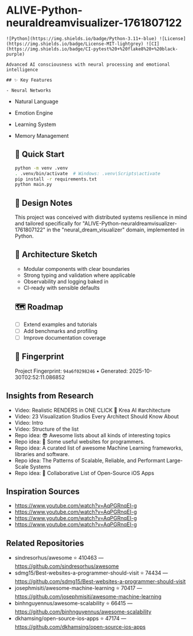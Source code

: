 # ALIVE-Python-neuraldreamvisualizer-1761807122

    ![Python](https://img.shields.io/badge/Python-3.11+-blue) ![License](https://img.shields.io/badge/License-MIT-lightgrey) ![CI](https://img.shields.io/badge/CI-pytest%20+%20flake8%20+%20black-purple)

    Advanced AI consciousness with neural processing and emotional intelligence

    ## ✨ Key Features

    - Neural Networks
- Natural Language
- Emotion Engine
- Learning System
- Memory Management

    ## 🚀 Quick Start

    ```bash
    python -m venv .venv
    . .venv/bin/activate  # Windows: .venv\Scripts\activate
    pip install -r requirements.txt
    python main.py
    ```

    ## 🧠 Design Notes

    This project was conceived with distributed systems resilience in mind and tailored specifically for "ALIVE-Python-neuraldreamvisualizer-1761807122" in the "neural_dream_visualizer" domain, implemented in Python.

    ## 📐 Architecture Sketch

    - Modular components with clear boundaries
    - Strong typing and validation where applicable
    - Observability and logging baked in
    - CI-ready with sensible defaults

    ## 🗺️ Roadmap

    - [ ] Extend examples and tutorials
    - [ ] Add benchmarks and profiling
    - [ ] Improve documentation coverage

    ## 🔎 Fingerprint

    Project Fingerprint: `94a6f0298246` • Generated: 2025-10-30T02:52:11.086852
    

## Insights from Research

- Video: Realistic RENDERS in ONE CLICK 🤯 Krea AI #architecture
- Video: 23 Visualization Studios Every Architect Should Know About
- Video: Intro
- Video: Structure of the list
- Repo idea: 😎 Awesome lists about all kinds of interesting topics
- Repo idea: :link: Some useful websites for programmers.
- Repo idea: A curated list of awesome Machine Learning frameworks, libraries and software.
- Repo idea: The Patterns of Scalable, Reliable, and Performant Large-Scale Systems
- Repo idea: :iphone: Collaborative List of Open-Source iOS Apps


## Inspiration Sources

- https://www.youtube.com/watch?v=AqPGRnqEI-g
- https://www.youtube.com/watch?v=AqPGRnqEI-g
- https://www.youtube.com/watch?v=AqPGRnqEI-g
- https://www.youtube.com/watch?v=AqPGRnqEI-g


## Related Repositories

- sindresorhus/awesome ⭐ 410463 — https://github.com/sindresorhus/awesome
- sdmg15/Best-websites-a-programmer-should-visit ⭐ 74434 — https://github.com/sdmg15/Best-websites-a-programmer-should-visit
- josephmisiti/awesome-machine-learning ⭐ 70417 — https://github.com/josephmisiti/awesome-machine-learning
- binhnguyennus/awesome-scalability ⭐ 66415 — https://github.com/binhnguyennus/awesome-scalability
- dkhamsing/open-source-ios-apps ⭐ 47174 — https://github.com/dkhamsing/open-source-ios-apps

    